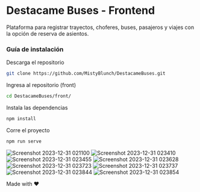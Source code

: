 # Destacame Buses - Frontend
Plataforma para registrar trayectos, choferes, buses, pasajeros y viajes con la opción de reserva de asientos.

### Guía de instalación
Descarga el repositorio
```bash
git clone https://github.com/MistyBlunch/DestacameBuses.git
```
Ingresa al repositorio (front)
```bash
cd DestacameBuses/front/
```
Instala las dependencias
```bash
npm install
```
Corre el proyecto
```bash
npm run serve
```

![Screenshot 2023-12-31 021100](https://github.com/MistyBlunch/DestacameBuses/assets/29315728/26a210ee-84da-4541-8807-96e730a69194)
![Screenshot 2023-12-31 023410](https://github.com/MistyBlunch/DestacameBuses/assets/29315728/123a6d24-543b-490e-a5c3-d2de6ba85ac3)
![Screenshot 2023-12-31 023455](https://github.com/MistyBlunch/DestacameBuses/assets/29315728/d16d3312-b987-4288-bcd3-e9a7e2e279fb)
![Screenshot 2023-12-31 023628](https://github.com/MistyBlunch/DestacameBuses/assets/29315728/1243d23f-7430-41cd-966f-d4033482c2ba)
![Screenshot 2023-12-31 023723](https://github.com/MistyBlunch/DestacameBuses/assets/29315728/a3139b92-7e2e-4aac-b487-6d1f5d16b09b)
![Screenshot 2023-12-31 023737](https://github.com/MistyBlunch/DestacameBuses/assets/29315728/2c06e4f8-135d-42b6-a954-931834faa7e2)
![Screenshot 2023-12-31 023844](https://github.com/MistyBlunch/DestacameBuses/assets/29315728/d6886f74-2fa1-491b-a9d6-0dae40a6a2ad)
![Screenshot 2023-12-31 023854](https://github.com/MistyBlunch/DestacameBuses/assets/29315728/cc072b9d-efeb-41ee-a6fc-2e02b953263d)


Made with :heart:

